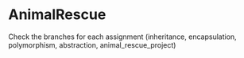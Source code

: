 # AnimalRescue

Check the branches for each assignment (inheritance, encapsulation, polymorphism, abstraction, animal_rescue_project)
